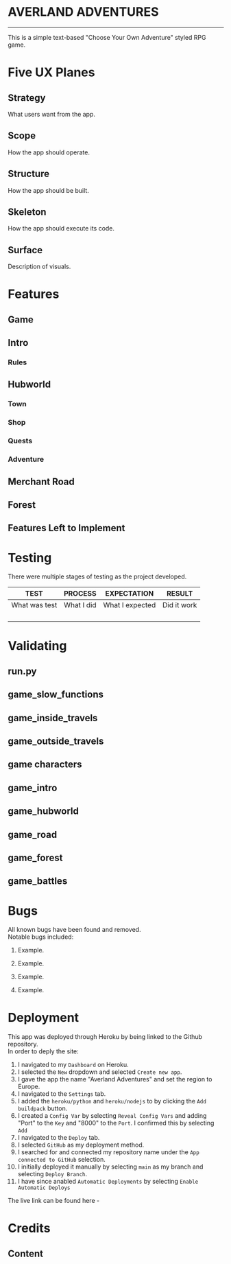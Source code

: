 
# AVERLAND ADVENTURES
___

This is a simple text-based "Choose Your Own Adventure" styled RPG game.

# Five UX Planes

## Strategy

What users want from the app.

## Scope

How the app should operate.

## Structure

How the app should be built.

## Skeleton

How the app should execute its code.

## Surface

Description of visuals.

# Features

## Game

## Intro

### Rules

## Hubworld

### Town

### Shop

### Quests

### Adventure

## Merchant Road

## Forest

## Features Left to Implement



# Testing

There were multiple stages of testing as the project developed.<br>

|TEST|PROCESS|EXPECTATION|RESULT|
|--|--|--|--|
| What was test | What I did | What I expected | Did it work |
|  |  |  |  |
|  |  |  |  |
|  |  |  |  |
|  |  |  |  |

# Validating

## run.py

## game_slow_functions

## game_inside_travels

## game_outside_travels

## game characters

## game_intro

## game_hubworld

## game_road

## game_forest

## game_battles

# Bugs

All known bugs have been found and removed.<br>
Notable bugs included:<br>
1. Example.<br>

2. Example.<br>

3. Example.<br>

4. Example.<br>

# Deployment

This app was deployed through Heroku by being linked to the Github repository.<br>
In order to deply the site:<br>

1. I navigated to my `Dashboard` on Heroku.<br>
2. I selected the `New` dropdown and selected `Create new app`. <br>
3. I gave the app the name "Averland Adventures" and set the region to Europe.<br>
4. I navigated to the `Settings` tab.<br>
5. I added the `heroku/python` and `heroku/nodejs` to by clicking the `Add buildpack` button.<br>
6. I created a `Config Var` by selecting `Reveal Config Vars` and adding "Port" to the `Key` and "8000" to the `Port`. I confirmed this by selecting `Add` <br>
7. I navigated to the `Deploy` tab.
8. I selected `GitHub` as my deployment method.
9. I searched for and connected my repository name under the `App connected to GitHub` selection.
10. I initially deployed it manually by selecting `main` as my branch and selecting `Deploy Branch`.
11. I have since anabled `Automatic Deployments` by selecting `Enable Automatic Deploys`

The live link can be found here - 

# Credits

## Content
